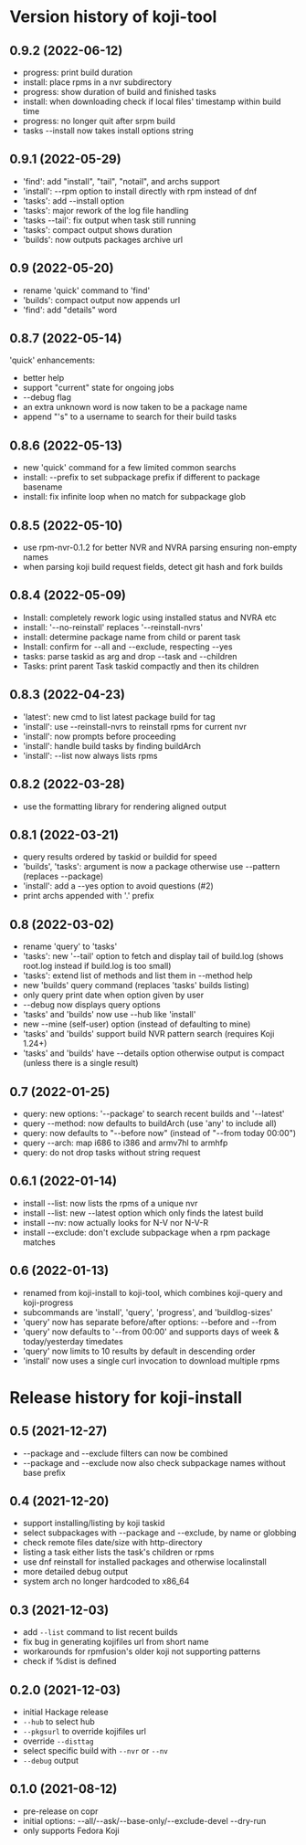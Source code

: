 # Version history of koji-tool

## 0.9.2 (2022-06-12)
- progress: print build duration
- install: place rpms in a nvr subdirectory
- progress: show duration of build and finished tasks
- install: when downloading check if local files' timestamp within build time
- progress: no longer quit after srpm build
- tasks --install now takes install options string

## 0.9.1 (2022-05-29)
- 'find': add "install", "tail", "notail", and archs support
- 'install': --rpm option to install directly with rpm instead of dnf
- 'tasks': add --install option
- 'tasks': major rework of the log file handling
- 'tasks --tail': fix output when task still running
- 'tasks': compact output shows duration
- 'builds': now outputs packages archive url

## 0.9 (2022-05-20)
- rename 'quick' command to 'find'
- 'builds': compact output now appends url
- 'find': add "details" word

## 0.8.7 (2022-05-14)
'quick' enhancements:
- better help
- support "current" state for ongoing jobs
- --debug flag
- an extra unknown word is now taken to be a package name
- append "\'s" to a username to search for their build tasks

## 0.8.6 (2022-05-13)
- new 'quick' command for a few limited common searchs
- install: --prefix to set subpackage prefix if different to package basename
- install: fix infinite loop when no match for subpackage glob

## 0.8.5 (2022-05-10)
- use rpm-nvr-0.1.2 for better NVR and NVRA parsing ensuring non-empty names
- when parsing koji build request fields, detect git hash and fork builds

## 0.8.4 (2022-05-09)
- Install: completely rework logic using installed status and NVRA etc
- install: '--no-reinstall' replaces '--reinstall-nvrs'
- install: determine package name from child or parent task
- Install: confirm for --all and --exclude, respecting --yes
- tasks: parse taskid as arg and drop --task and --children
- Tasks: print parent Task taskid compactly and then its children

## 0.8.3 (2022-04-23)
- 'latest': new cmd to list latest package build for tag
- 'install': use --reinstall-nvrs to reinstall rpms for current nvr
- 'install': now prompts before proceeding
- 'install': handle build tasks by finding buildArch
- 'install': --list now always lists rpms

## 0.8.2 (2022-03-28)
- use the formatting library for rendering aligned output

## 0.8.1 (2022-03-21)
- query results ordered by taskid or buildid for speed
- 'builds', 'tasks': argument is now a package otherwise use --pattern (replaces --package)
- 'install': add a --yes option to avoid questions (#2)
- print archs appended with '.' prefix

## 0.8 (2022-03-02)
- rename 'query' to 'tasks'
- 'tasks': new '--tail' option to fetch and display tail of build.log
  (shows root.log instead if build.log is too small)
- 'tasks': extend list of methods and list them in --method help
- new 'builds' query command (replaces 'tasks' builds listing)
- only query print date when option given by user
- --debug now displays query options
- 'tasks' and 'builds' now use --hub like 'install'
- new --mine (self-user) option (instead of defaulting to mine)
- 'tasks' and 'builds' support build NVR pattern search (requires Koji 1.24+)
- 'tasks' and 'builds' have --details option otherwise output is compact
  (unless there is a single result)

## 0.7 (2022-01-25)
- query: new options: '--package' to search recent builds and '--latest'
- query --method: now defaults to buildArch (use 'any' to include all)
- query: now defaults to "--before now" (instead of "--from today 00:00")
- query --arch: map i686 to i386 and armv7hl to armhfp
- query: do not drop tasks without string request

## 0.6.1 (2022-01-14)
- install --list: now lists the rpms of a unique nvr
- install --list: new --latest option which only finds the latest build
- install --nv: now actually looks for N-V nor N-V-R
- install --exclude: don't exclude subpackage when a rpm package matches

## 0.6 (2022-01-13)
- renamed from koji-install to koji-tool, which combines koji-query and koji-progress
- subcommands are 'install', 'query', 'progress', and 'buildlog-sizes'
- 'query' now has separate before/after options: --before and --from
- 'query' now defaults to '--from 00:00' and supports days of week & today/yesterday timedates
- 'query' now limits to 10 results by default in descending order
- 'install' now uses a single curl invocation to download multiple rpms

# Release history for koji-install

## 0.5 (2021-12-27)
- --package and --exclude filters can now be combined
- --package and --exclude now also check subpackage names without base prefix

## 0.4 (2021-12-20)
- support installing/listing by koji taskid
- select subpackages with --package and --exclude, by name or globbing
- check remote files date/size with http-directory
- listing a task either lists the task's children or rpms
- use dnf reinstall for installed packages and otherwise localinstall
- more detailed debug output
- system arch no longer hardcoded to x86_64

## 0.3 (2021-12-03)
- add `--list` command to list recent builds
- fix bug in generating kojifiles url from short name
- workarounds for rpmfusion's older koji not supporting patterns
- check if %dist is defined

## 0.2.0 (2021-12-03)
- initial Hackage release
- `--hub` to select hub
- `--pkgsurl` to override kojifiles url
- override `--disttag`
- select specific build with `--nvr` or `--nv`
- `--debug` output

## 0.1.0 (2021-08-12)
- pre-release on copr
- initial options:
  --all/--ask/--base-only/--exclude-devel --dry-run
- only supports Fedora Koji
